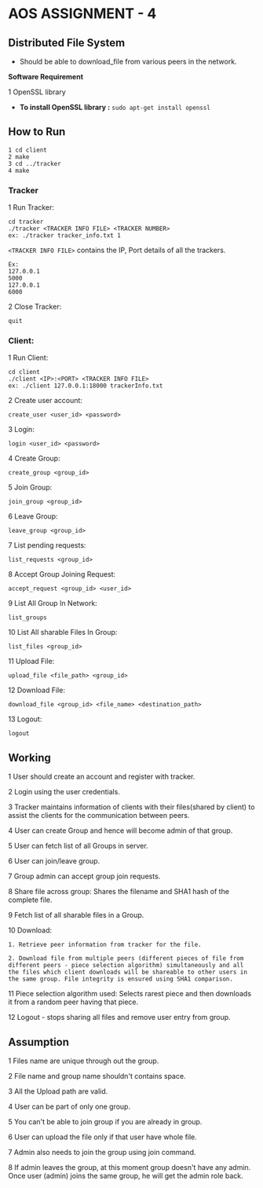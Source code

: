 # AOS ASSIGNMENT - 4
## Distributed File System

-  Should be able to download_file​ from various peers in the network.

**Software Requirement**

1 OpenSSL library

   - **To install OpenSSL library :** `sudo apt-get install openssl`


## How to Run

```
1 cd client
2 make
3 cd ../tracker
4 make
```

### Tracker

1 Run Tracker:

```
cd tracker
./tracker​ <TRACKER INFO FILE> <TRACKER NUMBER>
ex: ./tracker tracker_info.txt 1
```

`<TRACKER INFO FILE>` contains the IP, Port details of all the trackers.

```
Ex:
127.0.0.1
5000
127.0.0.1
6000
```

2 Close Tracker:

```
quit
```

### Client:

1 Run Client:

```
cd client
./client​ <IP>:<PORT> <TRACKER INFO FILE>
ex: ./client 127.0.0.1:18000 trackerInfo.txt
```

2 Create user account:

```
create_user​ <user_id> <password>
```

3 Login:

```
login​ <user_id> <password>
```

4 Create Group:

```
create_group​ <group_id>
```

5 Join Group:

```
join_group​ <group_id>
```

6 Leave Group:

```
leave_group​ <group_id>
```

7 List pending requests:

```
list_requests ​<group_id>
```

8 Accept Group Joining Request:

```
accept_request​ <group_id> <user_id>
```

9 List All Group In Network:

```
list_groups
```

10 List All sharable Files In Group:

```
list_files​ <group_id>
```

11 Upload File:

```
​upload_file​ <file_path> <group_id​>
```

12 Download File:​

```
download_file​ <group_id> <file_name> <destination_path>
```

13 Logout:​

```
logout
```

## Working

1 User should create an account and register with tracker.

2 Login using the user credentials.

3 Tracker maintains information of clients with their files(shared by client) to  assist the clients for the communication between peers.

4 User can create Group and hence will become admin of that group.

5 User can fetch list of all Groups in server.

6 User can join/leave group.

7 Group admin can accept group join requests.

8 Share file across group: Shares the filename and SHA1 hash of the complete file.

9 Fetch list of all sharable files in a Group.

10 Download:
    
    1. Retrieve peer information from tracker for the file.
    
    2. Download file from multiple peers (different pieces of file from different peers - ​piece selection algorithm​) simultaneously and all the files which client downloads will be shareable to other users in the same group. File integrity is ensured using SHA1 comparison.

11 Piece selection algorithm used: Selects rarest piece and then downloads it from a random peer having that piece.


12 Logout - stops sharing all files and remove user entry from group.


## Assumption
 1 Files name are unique through out the group.

 2 File name and group name shouldn't contains space.

 3 All the Upload path are valid.

 4 User can be part of only one group.

 5 You can't be able to join group​ if you are already in group.

 6 User can upload the file only if that user have whole file.

 7 Admin also needs to join the group using join command.

 8 If admin leaves the group, at this moment group doesn't have any admin. Once user (admin) joins the same group, he will get the admin role back.

